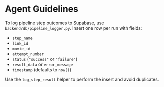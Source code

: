 # Agent Guidelines

To log pipeline step outcomes to Supabase, use `backend/db/pipeline_logger.py`.
Insert one row per run with fields:
- `step_name`
- `link_id`
- `movie_id`
- `attempt_number`
- `status` (`"success"` or `"failure"`)
- `result_data` or `error_message`
- `timestamp` (defaults to `now()`)

Use the `log_step_result` helper to perform the insert and avoid duplicates.
